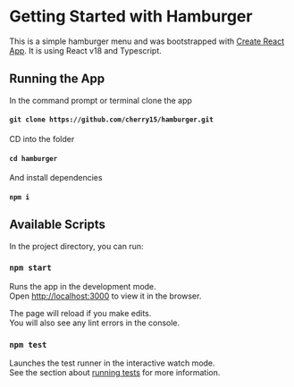 # Getting Started with Hamburger

This is a simple hamburger menu and was bootstrapped with [Create React App](https://github.com/facebook/create-react-app). It is using React v18 and Typescript.

## Running the App

In the command prompt or terminal clone the app

#### `git clone https://github.com/cherry15/hamburger.git`

CD into the folder

#### `cd hamburger`

And install dependencies

#### `npm i`

## Available Scripts

In the project directory, you can run:

### `npm start`

Runs the app in the development mode.\
Open [http://localhost:3000](http://localhost:3000) to view it in the browser.

The page will reload if you make edits.\
You will also see any lint errors in the console.

### `npm test`

Launches the test runner in the interactive watch mode.\
See the section about [running tests](https://facebook.github.io/create-react-app/docs/running-tests) for more information.

